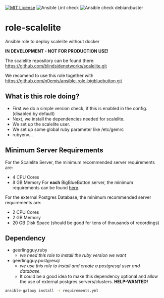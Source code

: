 [![MIT License](https://raw.githubusercontent.com/roles-ansible/role-scalelite/master/.github/license.svg?sanitize=true)](https://github.com/roles-ansible/role_scalelite/blob/master/LICENSE)
![Ansible Lint check](https://github.com/roles-ansible/role-scalelite/workflows/Ansible%20Lint%20check/badge.svg)
![Ansible check debian:buster](https://github.com/roles-ansible/role-scalelite/workflows/Ansible%20check%20debian:buster/badge.svg)

# role-scalelite
Ansible role to deploy scalelite without docker

**IN DEVELOPMENT - NOT FOR PRODUCTION USE!**

The scalelite repository can be found there:
https://github.com/blindsidenetworks/scalelite.git

We recomend to use this role together with https://github.com/n0emis/ansible-role-bigbluebutton.git

 What is this role doing?
--------------------
 + First we do a simple version check, if this is enabled in the config. (disabled by default)
 + Next, we install the dependencies needed for scalelite.
 + We set up the scalelite user.
 + We set up some global ruby parameter like /etc/gemrc
 + rubyenv...

 Minimum Server Requirements
-----------------------
For the Scalelite Server, the minimum recommended server requirements are:

 + 4 CPU Cores
 + 8 GB Memory
For **each** BigBlueButton server, the minimum requirements can be found [here](http://docs.bigbluebutton.org/2.2/install.html#minimum-server-requirements).

For the external Postgres Database, the minimum recommended server requirements are:
- 2 CPU Cores
- 2 GB Memory
- 20 GB Disk Space (should be good for tens of thousands of recordings)

 Dependency
------
 + geerlingguy.ruby
   * *we need this role to install the ruby version we want*
 + geerlingguy.postgresql
   * *we use this role to install and create a postgresql user and database.*
   * It could be a good idea to make this dependency optional and allow the use of external postgres servers/clusters. **HELP-WANTED!**


```bash
ansible-galaxy install -r requirements.yml
```

